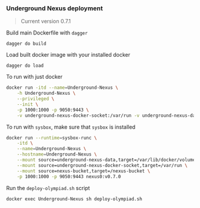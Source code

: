 ### Underground Nexus deployment
> Current version 0.7.1

Build main Dockerfile with `dagger`

`dagger do build`

Load built docker image with your installed docker

`dagger do load`

To run with just docker

```bash
docker run -itd --name=Underground-Nexus \
    -h Underground-Nexus \
    --privileged \
    --init \
    -p 1000:1000 -p 9050:9443 \
    -v underground-nexus-docker-socket:/var/run -v underground-nexus-data:/var/lib/docker/volumes -v nexus-bucket:/nexus-bucket nexus0:v0.7.0
```

To run with `sysbox`, make sure that `sysbox` is installed

```bash
docker run --runtime=sysbox-runc \
    -itd \
    --name=Underground-Nexus \
    --hostname=Underground-Nexus \
    --mount source=underground-nexus-data,target=/var/lib/docker/volumes \
    --mount source=underground-nexus-docker-socket,target=/var/run \
    --mount source=nexus-bucket,target=/nexus-bucket \
    -p 1000:1000 -p 9050:9443 nexus0:v0.7.0
```

Run the `deploy-olympiad.sh` script

`docker exec Underground-Nexus sh deploy-olympiad.sh`